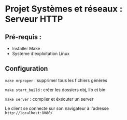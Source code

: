 # Projet Systèmes et réseaux : Serveur HTTP

## Pré-requis :
- Installer Make
- Système d'exploitation Linux

## Configuration
```make mrproper``` : supprimer tous les fichiers générés

```make start_build``` : créer les dossiers obj, lib et bin

```make server``` : compiler et éxécuter un server

Le client se connecte sur son navigateur à l'adresse ```http://localhost:8080/```
